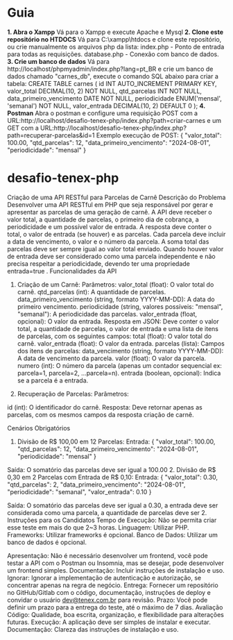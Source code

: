 # Guia
**1. Abra o Xampp**
Vá para o Xampp e execute Apache e Mysql
**2. Clone este repositório no HTDOCS**
Vá para C:\xampp\htdocs e clone este repositório, ou crie manualmente os arquivos php da lista:
index.php - Ponto de entrada para todas as requisições.
database.php - Conexão com banco de dados.
**3. Crie um banco de dados**
Vá para http://localhost/phpmyadmin/index.php?lang=pt_BR e crie um banco de dados chamado "carnes_db", execute o comando SQL abaixo para criar a tabela:
CREATE TABLE carnes ( id INT AUTO_INCREMENT PRIMARY KEY, valor_total DECIMAL(10, 2) NOT NULL, qtd_parcelas INT NOT NULL, data_primeiro_vencimento DATE NOT NULL, periodicidade ENUM('mensal', 'semanal') NOT NULL, valor_entrada DECIMAL(10, 2) DEFAULT 0 );
**4. Postman**
Abra o postman e configure uma requisição POST com a URL:http://localhost/desafio-tenex-php/index.php?path=criar-carnes e um GET com a URL:http://localhost/desafio-tenex-php/index.php?path=recuperar-parcelas&id=1
Exemplo execução de POST:
{
  "valor_total": 100.00,
  "qtd_parcelas": 12,
  "data_primeiro_vencimento": "2024-08-01",
  "periodicidade": "mensal"
}


# desafio-tenex-php
Criação de uma API RESTful para Parcelas de
Carnê
Descrição do Problema
Desenvolver uma API RESTful em PHP que seja responsável por gerar e apresentar as parcelas de
uma geração de carnê. A API deve receber o valor total, a quantidade de parcelas, o primeiro dia de
cobrança, a periodicidade e um possível valor de entrada. A resposta deve conter o total, o valor de
entrada (se houver) e as parcelas. Cada parcela deve incluir a data de vencimento, o valor e o
número da parcela. A soma total das parcelas deve ser sempre igual ao valor total enviado. Quando
houver valor de entrada deve ser considerado como uma parcela independente e não precisa
respeitar a periodicidade, devendo ter uma propriedade entrada=true .
Funcionalidades da API
1. Criação de um Carnê:
Parâmetros:
valor_total (float): O valor total do carnê.
qtd_parcelas (int): A quantidade de parcelas.
data_primeiro_vencimento (string, formato YYYY-MM-DD): A data do primeiro
vencimento.
periodicidade (string, valores possíveis: "mensal", "semanal"): A periodicidade das
parcelas.
valor_entrada (float, opcional): O valor da entrada.
Resposta em JSON:
Deve conter o valor total, a quantidade de parcelas, o valor de entrada e uma lista de itens
de parcelas, com os seguintes campos:
total (float): O valor total do carnê.
valor_entrada (float): O valor da entrada.
parcelas (lista):
Campos dos itens de parcelas:
data_vencimento (string, formato YYYY-MM-DD): A data de vencimento da parcela.
valor (float): O valor da parcela.
numero (int): O número da parcela (apenas um contador sequencial ex: parcela=1,
parcela=2, ...parcela=n).
entrada (boolean, opcional): Indica se a parcela é a entrada.

2. Recuperação de Parcelas:
Parâmetros:

id (int): O identificador do carnê.
Resposta:
Deve retornar apenas as parcelas, com os mesmos campos da resposta criação de
carnê.

Cenários Obrigatórios
1. Divisão de R$ 100,00 em 12 Parcelas:
Entrada:
{
"valor_total": 100.00,
"qtd_parcelas": 12,
"data_primeiro_vencimento": "2024-08-01",
"periodicidade": "mensal"
}

Saída:
O somatório das parcelas deve ser igual a 100.00
2. Divisão de R$ 0,30 em 2 Parcelas com Entrada de R$ 0,10:
Entrada:
{
"valor_total": 0.30,
"qtd_parcelas": 2,
"data_primeiro_vencimento": "2024-08-01",
"periodicidade": "semanal",
"valor_entrada": 0.10
}

Saída:
O somatório das parcelas deve ser igual a 0.30, a entrada deve ser considerada como uma
parcela, a quantidade de parcelas deve ser 2.
Instruções para os Candidatos
Tempo de Execução: Não se permita criar esse teste em mais do que 2~3 horas.
Linguagem: Utilizar PHP.
Frameworks: Utilizar frameworks é opcional.
Banco de Dados: Utilizar um banco de dados é opcional.

Apresentação: Não é necessário desenvolver um frontend, você pode testar a API com o
Postman ou Insomnia, mas se desejar, pode desenvolver um frontend simples.
Documentação: Incluir instruções de instalação e uso.
Ignorar: Ignorar a implementação de autenticação e autorização, se concentrar apenas na regra
de negócio.
Entrega: Fornecer um repositório no GitHub/Gitlab com o código, documentação, instruções de
deploy e convidar o usuário dev@tenex.com.br para revisão.
Prazo: Você pode definir um prazo para a entrega do teste, até o máximo de 7 dias.
Avaliação
Código: Qualidade, boa escrita, organização, e flexibilidade para alterações futuras.
Execução: A aplicação deve ser simples de instalar e executar.
Documentação: Clareza das instruções de instalação e uso.
